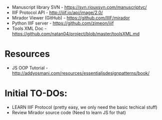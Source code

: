 * Manuscript library SVN - https://svn.riouxsvn.com/manuscriptvc/
* IIIF Protocol API - http://iiif.io/api/image/2.0/
* Mirador Viewer (GitHub) - https://github.com/IIIF/mirador
* Python IIIF server - https://github.com/zimeon/iiif
* Tools XML Doc - https://github.com/natan04/project/blob/master/toolsXML.md

# Resources
* JS OOP Tutorial - http://addyosmani.com/resources/essentialjsdesignpatterns/book/

# Initial TO-DOs:
- LEARN IIIF Protocol (pretty easy, we only need the basic techical stuff)
- Review Mirador source code (Need to learn JS for that)
